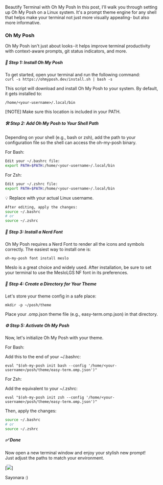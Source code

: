 Beautify Terminal with Oh My Posh
In this post, I'll walk you through setting up Oh My Posh on a Linux system. It's a prompt theme engine for any shell that helps make your terminal not just more visually appealing- but also more informative.

### Oh My Posh  

Oh My Posh isn't just about looks - it helps improve terminal productivity with context-aware prompts, git status indicators, and more.  

##### 🔧 Step 1: Install Oh My Posh  

To get started, open your terminal and run the following command:  
`curl -s https://ohmyposh.dev/install.sh | bash -s`  

This script will download and install Oh My Posh to your system. By default, it gets installed to:  

`/home/<your-username>/.local/bin`  

[!NOTE] Make sure this location is included in your PATH.  

##### 🛠 Step 2: Add Oh My Posh to Your Shell Path  

Depending on your shell (e.g., bash or zsh), add the path to your configuration file so the shell can access the oh-my-posh binary.  

For Bash:  

```sh
Edit your ~/.bashrc file:
export PATH=$PATH:/home/<your-username>/.local/bin
```  

For Zsh:

```sh
Edit your ~/.zshrc file:
export PATH=$PATH:/home/<your-username>/.local/bin
```  

💡 Replace <your-username> with your actual Linux username.  

```sh
After editing, apply the changes:
source ~/.bashrc
# or
source ~/.zshrc
```  

##### 🎨 Step 3: Install a Nerd Font  

Oh My Posh requires a Nerd Font to render all the icons and symbols correctly. The easiest way to install one is:  

`oh-my-posh font install meslo`  

Meslo is a great choice and widely used. After installation, be sure to set your terminal to use the MesloLGS NF font in its preferences.  

##### 📁 Step 4: Create a Directory for Your Theme  

Let's store your theme config in a safe place:  

`mkdir -p ~/posh/theme`    

Place your .omp.json theme file (e.g., easy-term.omp.json) in that directory.  

##### ⚙️ Step 5: Activate Oh My Posh  
Now, let's initialize Oh My Posh with your theme.  

For Bash:  

Add this to the end of your ~/.bashrc:

`eval "$(oh-my-posh init bash --config '/home/<your-username>/posh/theme/easy-term.omp.json')"`  

For Zsh:  

Add the equivalent to your ~/.zshrc:  

`eval "$(oh-my-posh init zsh --config '/home/<your-username>/posh/theme/easy-term.omp.json')"`   

Then, apply the changes:  

```sh
source ~/.bashrc  
# or  
source ~/.zshrc
```  

##### ✅ Done  

Now open a new terminal window and enjoy your stylish new prompt!  
Just adjust the paths to match your environment.  


[![](https://miro.medium.com/v2/resize:fit:720/format:webp/1*jmegqwTOXxIPhOH8-BwQCA.png)]

Sayonara :)
